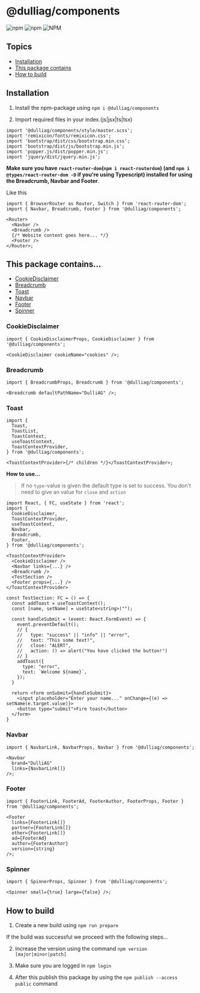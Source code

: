 # @dulliag/components

![npm](https://img.shields.io/npm/v/@dulliag/components?style=for-the-badge)
![npm](https://img.shields.io/npm/dt/@dulliag/components?label=Downloads&style=for-the-badge)
![NPM](https://img.shields.io/npm/l/@dulliag/components?style=for-the-badge)

## Topics

- [Installation](#installation)
- [This package contains](#this-package-contains)
- [How to build](#how-to-build)

## Installation

1. Install the npm-package using `npm i @dulliag/components`

2. Import required files in your index.(js|jsx|ts|tsx)

```tsx
import '@dulliag/components/style/master.scss';
import 'remixicon/fonts/remixicon.css';
import 'bootstrap/dist/css/bootstrap.min.css';
import 'bootstrap/dist/js/bootstrap.min.js';
import 'popper.js/dist/popper.min.js';
import 'jquery/dist/jquery.min.js';
```

**Make sure you have `react-router-dom`(`npm i react-routerdom`) (and `npm i @types/react-router-dom -D` if you're using Typescript) installed for using the Breadcrumb, Navbar and Footer**.

Like this

```tsx
import { BrowserRouter as Router, Switch } from 'react-router-dom';
import { Navbar, Breadcrumb, Footer } from '@dulliag/components';

<Router>
  <Navbar />
  <Breadcrumb />
  {/* Website content goes here... */}
  <Footer />
</Router>;
```

## This package contains...

- [CookieDisclaimer](#cookiedisclaimer)
- [Breadcrumb](#breadcrumb)
- [Toast](#toast)
- [Navbar](#navbar)
- [Footer](#footer)
- [Spinner](#spinner)

### CookieDisclaimer

```tsx
import { CookieDisclaimerProps, CookieDisclaimer } from '@dulliag/components';

<CookieDisclaimer cookieName="cookies" />;
```

### Breadcrumb

```tsx
import { BreadcrumbProps, Breadcrumb } from '@dulliag/components';

<Breadcrumb defaultPathName="DulliAG" />;
```

### Toast

```tsx
import {
  Toast,
  ToastList,
  ToastContext,
  useToastContext,
  ToastContextProvider,
} from '@dulliag/components';

<ToastContextProvider>{/* children */}</ToastContextProvider>;
```

**How to use...**

> If no `type`-value is given the default type is set to success.
> You don't need to give an value for `close` and `action`

```tsx
import React, { FC, useState } from 'react';
import {
  CookieDisclaimer,
  ToastContextProvider,
  useToastContext,
  Navbar,
  Breadcrumb,
  Footer,
} from '@dulliag/components';

<ToastContextProvider>
  <CookieDisclaimer />
  <Navbar links={...} />
  <Breadcrumb />
  <TestSection />
  <Footer props={...} />
</ToastContextProvider>

const TestSection: FC = () => {
  const addToast = useToastContext();
  const [name, setName] = useState<string>("");

  const handleSubmit = (event: React.FormEvent) => {
    event.preventDefault();
    // {
    //   type: "success" || "info" || "error",
    //   text: "This some text!",
    //   close: "ALERT",
    //   action: () => alert("You have clicked the button!")
    // }
    addToast({
      type: "error",
      text: `Welcome ${name}`,
    });
  }

  return <form onSubmit={handleSubmit}>
    <input placeholder="Enter your name..." onChange={(e) => setName(e.target.value)}>
    <button type="submit">Fire toast</button>
  </form>
}
```

### Navbar

```tsx
import { NavbarLink, NavbarProps, Navbar } from '@dulliag/components';

<Navbar
  brand="DulliAG"
  links={NavbarLink[]}
/>;
```

### Footer

```tsx
import { FooterLink, FooterAd, FooterAuthor, FooterProps, Footer } from '@dulliag/components';

<Footer
  links={FooterLink[]}
  partner={FooterLink[]}
  other={FooterLink[]}
  ad={FooterAd}
  author={FooterAuthor}
  version={string}
/>;
```

### Spinner

```tsx
import { SpinnerProps, Spinner } from '@dulliag/components';

<Spinner small={true} large={false} />;
```

## How to build

1. Create a new build using `npm run prepare`

If the build was successful we proceed with the following steps...

2. Increase the version using the command `npm version [major|minor|patch]`

3. Make sure you are logged in `npm login`

4. After this publish this package by using the `npm publish --access public` command
